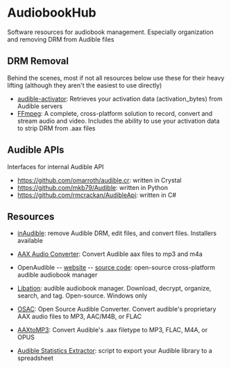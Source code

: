 # AudiobookHub
Software resources for audiobook management. Especially organization and removing DRM from Audible files

## DRM Removal

Behind the scenes, most if not all resources below use these for their heavy lifting (although they aren't the easiest to use directly)

* [audible-activator][audibleActivator]: Retrieves your activation data (activation_bytes) from Audible servers
* [FFmpeg][ffmpeg]: A complete, cross-platform solution to record, convert and stream audio and video. Includes the ability to use your activation data to strip DRM from .aax files

## Audible APIs

Interfaces for internal Audible API

* https://github.com/omarroth/audible.cr: written in Crystal
* https://github.com/mkb79/Audible: written in Python
* https://github.com/rmcrackan/AudibleApi: written in C#

## Resources

* [inAudible][inaudible]: remove Audible DRM, edit files, and convert files. Installers available
* [AAX Audio Converter][aaxaudioconverter]: Convert Audible aax files to mp3 and m4a
* OpenAudible -- [website][openaudibleWebsite] -- [source code][openaudibleGit]: open-source cross-platform audible audiobook manager
* [Libation][libation]: audible audiobook manager. Download, decrypt, organize, search, and tag. Open-source. Windows only
* [OSAC][osac]: Open Source Audible Converter. Convert audible's proprietary AAX audio files to MP3, AAC/M4B, or FLAC
* [AAXtoMP3][aaxtomp3]: Convert Audible's .aax filetype to MP3, FLAC, M4A, or OPUS
* [Audible Statistics Extractor][audibleStatisticsExtractor]: script to export your Audible library to a spreadsheet

  [audibleActivator]: https://github.com/inAudible-NG/audible-activator
  [ffmpeg]: https://ffmpeg.org/ffmpeg-all.html#Audible-AAX

  [inaudible]: https://github.com/rmcrackan/inAudible
  [aaxaudioconverter]: https://github.com/audiamus/AaxAudioConverter
  [libation]: https://github.com/rmcrackan/Libation
  [openaudibleWebsite]: https://openaudible.org/
  [openaudibleGit]: https://github.com/openaudible/openaudible
  [osac]: https://github.com/adrifcastr/OSAC
  [aaxtomp3]: https://github.com/KrumpetPirate/AAXtoMP3
  [audibleStatisticsExtractor]: https://www.themodernnomad.com/audible-statistics-extractor/
